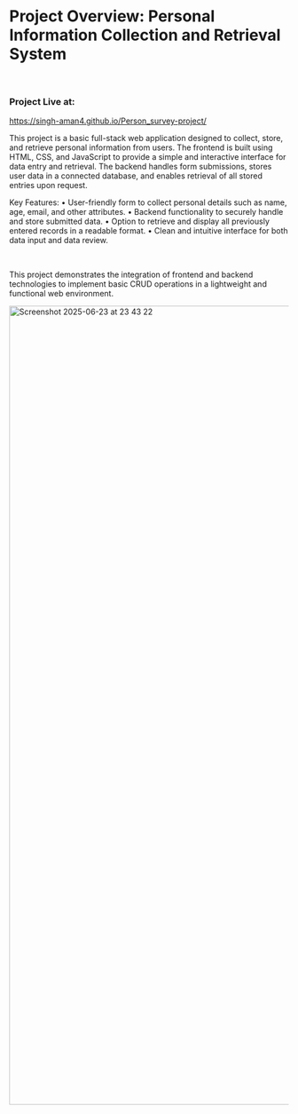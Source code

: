 <h1>Project Overview: Personal Information Collection and Retrieval System</h1>
<br>
<h3>Project Live at:</h3>
<a href="https://singh-aman4.github.io/Person_survey-project/">https://singh-aman4.github.io/Person_survey-project/</a>
<br>

This project is a basic full-stack web application designed to collect, store, and retrieve personal information from users. The frontend is built using HTML, CSS, and JavaScript to provide a simple and interactive interface for data entry and retrieval. The backend handles form submissions, stores user data in a connected database, and enables retrieval of all stored entries upon request.
<br>

Key Features:
	•	User-friendly form to collect personal details such as name, age, email, and other attributes.
	•	Backend functionality to securely handle and store submitted data.
	•	Option to retrieve and display all previously entered records in a readable format.
	•	Clean and intuitive interface for both data input and data review.

 <br>

This project demonstrates the integration of frontend and backend technologies to implement basic CRUD operations in a lightweight and functional web environment.

<img width="1440" alt="Screenshot 2025-06-23 at 23 43 22" src="https://github.com/user-attachments/assets/6ef3af37-bf96-488f-878a-9598bfa16da6" />

